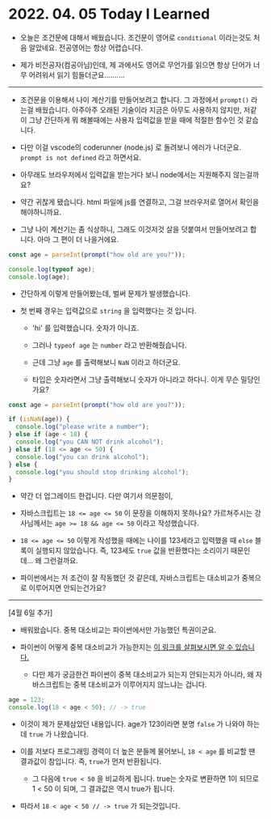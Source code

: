 # 2022. 04. 05 Today I Learned

- 오늘은 조건문에 대해서 배웠습니다. 조건문이 영어로 `conditional` 이라는것도 처음 알았네요. 전공영어는 항상 어렵습니다.

- 제가 비전공자(컴공아님)인데, 제 과에서도 영어로 무언가를 읽으면 항상 단어가 너무 어려워서 읽기 힘들더군요..........

---

- 조건문을 이용해서 나이 계산기를 만들어보려고 합니다. 그 과정에서 `prompt()` 라는걸 배웠습니다. 아주아주 오래된 기술이라 지금은 아무도 사용하지 않지만, 저같이 그냥 간단하게 뭐 해볼때에는 사용자 입력값을 받을 때에 적절한 함수인 것 같습니다.

- 다만 이걸 vscode의 coderunner (node.js) 로 돌려보니 에러가 나더군요. `prompt is not defined` 라고 하면서요.

- 아무래도 브라우저에서 입력값을 받는거다 보니 node에서는 지원해주지 않는걸까요?

- 약간 귀찮게 됐습니다. html 파일에 js를 연결하고, 그걸 브라우저로 열어서 확인을 해야하니까요.

- 그냥 나이 계산기는 좀 식상하니, 그래도 이것저것 살을 덧붙여서 만들어보려고 합니다. 아마 그 편이 더 나을거에요.

```js
const age = parseInt(prompt("how old are you?"));

console.log(typeof age);
console.log(age);
```

- 간단하게 이렇게 만들어봤는데, 벌써 문제가 발생했습니다.

- 첫 번째 경우는 입력값으로 `string` 을 입력했다는 것 입니다.

  - 'hi' 를 입력했습니다. 숫자가 아니죠.

  - 그러나 `typeof age` 는 `number` 라고 반환해줬습니다.

  - 근데 그냥 `age` 를 출력해보니 `NaN` 이라고 하더군요.

  - 타입은 숫자라면서 그냥 출력해보니 숫자가 아니라고 하다니. 이게 무슨 밀당인가요?

```js
const age = parseInt(prompt("how old are you?"));

if (isNaN(age)) {
  console.log("please write a number");
} else if (age < 18) {
  console.log("you CAN NOT drink alcohol");
} else if (18 <= age <= 50) {
  console.log("you can drink alcohol");
} else {
  console.log("you should stop drinking alcohol");
}
```

- 약간 더 업그레이드 한겁니다. 다만 여기서 의문점이,

- 자바스크립트는 `18 <= age <= 50` 이 문장을 이해하지 못하나요? 가르쳐주시는 강사님께서는 `age >= 18 && age <= 50` 이라고 작성했습니다.

- `18 <= age <= 50` 이렇게 작성했을 때에는 나이를 123세라고 입력했을 때 `else` 블록이 실행되지 않았습니다. 즉, 123세도 `true` 값을 반환했다는 소리이기 때문인데... 왜 그런걸까요.

- 파이썬에서는 저 조건이 잘 작동했던 것 같은데, 자바스크립트는 대소비교가 중복으로 이루어지면 안되는건가요?

---

[4월 6일 추가]

- 배워왔습니다. 중복 대소비교는 파이썬에서만 가능했던 특권이군요.

- 파이썬이 어떻게 중복 대소비교가 가능한지는 [이 링크를 살펴보시면 알 수 있습니다.](https://stackoverflow.com/questions/28754726/how-do-chained-comparisons-in-python-actually-work)

  - 다만 제가 궁금한건 파이썬이 중복 대소비교가 되는지 안되는지가 아니라, 왜 자바스크립트는 중복 대소비교가 이루어지지 않느냐는 겁니다.

```js
age = 123;
console.log(18 < age < 50); // -> true
```

- 이것이 제가 문제삼았던 내용입니다. age가 123이라면 분명 `false` 가 나와야 하는데 `true` 가 나왔습니다.

- 이를 저보다 프로그래밍 경력이 더 높은 분들께 물어보니, `18 < age` 를 비교할 땐 결과값이 참입니다. 즉, `true`가 먼저 반환됩니다.

  - 그 다음에 `true < 50` 을 비교하게 됩니다. true는 숫자로 변환하면 1이 되므로 1 < 50 이 되며, 그 결과값은 역시 true가 됩니다.

- 따라서 `18 < age < 50 // -> true` 가 되는것입니다.
